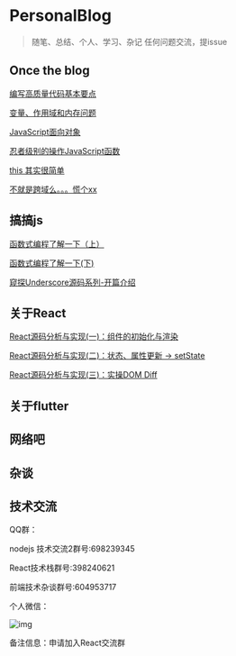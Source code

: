 # PersonalBlog
> 随笔、总结、个人、学习、杂记  任何问题交流，提issue

## Once the blog

[编写高质量代码基本要点](./OnceTheBlog/编写高质量代码基本要点.md)

[变量、作用域和内存问题](./OnceTheBlog/变量、作用域和内存问题.md)

[JavaScript面向对象](https://github.com/Nealyang/YOU-SHOULD-KNOW-JS/blob/master/doc/basic_js/prototype-based.md)

[忍者级别的操作JavaScript函数](https://github.com/Nealyang/YOU-SHOULD-KNOW-JS/blob/master/doc/basic_js/%E5%BF%8D%E8%80%85%E7%BA%A7%E5%88%AB%E7%9A%84%E6%93%8D%E4%BD%9C%E5%87%BD%E6%95%B0.md)

[this 其实很简单](https://github.com/Nealyang/YOU-SHOULD-KNOW-JS/blob/master/doc/basic_js/%E5%BD%BB%E5%BA%95%E6%98%8E%E7%99%BDthis%E6%8C%87%E5%90%91.md?1536536968756)

[不就是跨域么。。。慌个xx](https://github.com/Nealyang/YOU-SHOULD-KNOW-JS/blob/master/doc/basic_js/JavaScript%E4%B8%AD%E7%9A%84%E8%B7%A8%E5%9F%9F%E6%80%BB%E7%BB%93.md?1536536995051)

## 搞搞js

[函数式编程了解一下（上）](./2018/函数式编程了解一下（上）.md)

[ 函数式编程了解一下(下) ](./2018/函数式编程了解一下(下).md)

[ 窥探Underscore源码系列-开篇介绍 ](./2018/窥探Underscore源码系列-开篇介绍.md)


## 关于React

[ React源码分析与实现(一)：组件的初始化与渲染 ](./2018/React源码分析与实现(一)：组件的初始化与渲染.md)

[React源码分析与实现(二)：状态、属性更新 -> setState](https://github.com/Nealyang/PersonalBlog/blob/master/2018/React%E6%BA%90%E7%A0%81%E5%88%86%E6%9E%90%E4%B8%8E%E5%AE%9E%E7%8E%B0(%E4%BA%8C)%EF%BC%9A%E7%8A%B6%E6%80%81%E3%80%81%E5%B1%9E%E6%80%A7%E6%9B%B4%E6%96%B0%20-%3E%20setState.md)


[React源码分析与实现(三)：实操DOM Diff ](https://github.com/Nealyang/PersonalBlog/issues/2)

## 关于flutter

## 网络吧

## 杂谈



## 技术交流

QQ群：

nodejs 技术交流2群号:698239345

React技术栈群号:398240621

前端技术杂谈群号:604953717

个人微信：

![img](https://github.com/Nealyang/PersonalBlog/blob/master/lib/img/Wechat.jpeg)

备注信息：申请加入React交流群
